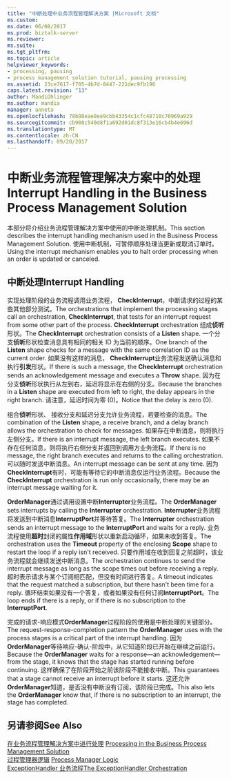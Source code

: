 ```yaml
---
title: "中断处理中业务流程管理解决方案 |Microsoft 文档"
ms.custom: 
ms.date: 06/08/2017
ms.prod: biztalk-server
ms.reviewer: 
ms.suite: 
ms.tgt_pltfrm: 
ms.topic: article
helpviewer_keywords:
- processing, pausing
- process management solution tutorial, pausing processing
ms.assetid: 23ce7617-f705-4b7d-8447-221dec9fb196
caps.latest.revision: "13"
author: MandiOhlinger
ms.author: mandia
manager: anneta
ms.openlocfilehash: 78b98eae8ee9cbb43354c1cfc48710c70969a929
ms.sourcegitcommit: cb908c540d8f1a692d01dc8f313e16cb4b4e696d
ms.translationtype: MT
ms.contentlocale: zh-CN
ms.lasthandoff: 09/20/2017
---
```

# <a name="interrupt-handling-in-the-business-process-management-solution"></a><span data-ttu-id="6ba42-102">中断业务流程管理解决方案中的处理</span><span class="sxs-lookup"><span data-stu-id="6ba42-102">Interrupt Handling in the Business Process Management Solution</span></span>
<span data-ttu-id="6ba42-103">本部分将介绍业务流程管理解决方案中使用的中断处理机制。</span><span class="sxs-lookup"><span data-stu-id="6ba42-103">This section describes the interrupt handling mechanism used in the Business Process Management Solution.</span></span> <span data-ttu-id="6ba42-104">使用中断机制，可暂停顺序处理当更新或取消订单时。</span><span class="sxs-lookup"><span data-stu-id="6ba42-104">Using the interrupt mechanism enables you to halt order processing when an order is updated or canceled.</span></span>  
  
## <a name="interrupt-handling"></a><span data-ttu-id="6ba42-105">中断处理</span><span class="sxs-lookup"><span data-stu-id="6ba42-105">Interrupt Handling</span></span>  
 <span data-ttu-id="6ba42-106">实现处理阶段的业务流程调用业务流程， **CheckInterrupt**，中断请求的过程的某些其他部分测试。</span><span class="sxs-lookup"><span data-stu-id="6ba42-106">The orchestrations that implement the processing stages call an orchestration, **CheckInterrupt**, that tests for an interrupt request from some other part of the process.</span></span> <span data-ttu-id="6ba42-107">**CheckInterrupt** orchestration 组成**侦听**形状。</span><span class="sxs-lookup"><span data-stu-id="6ba42-107">The **CheckInterrupt** orchestration consists of a **Listen** shape.</span></span> <span data-ttu-id="6ba42-108">一个分支**侦听**形状检查消息具有相同的相关 ID 为当前的顺序。</span><span class="sxs-lookup"><span data-stu-id="6ba42-108">One branch of the **Listen** shape checks for a message with the same correlation ID as the current order.</span></span> <span data-ttu-id="6ba42-109">如果没有这样的消息， **CheckInterrupt**业务流程发送确认消息和执行**引发**形状。</span><span class="sxs-lookup"><span data-stu-id="6ba42-109">If there is such a message, the **CheckInterrupt** orchestration sends an acknowledgement message and executes a **Throw** shape.</span></span> <span data-ttu-id="6ba42-110">因为在分支**侦听**形状执行从左到右，延迟将显示在右侧的分支。</span><span class="sxs-lookup"><span data-stu-id="6ba42-110">Because the branches in a **Listen** shape are executed from left to right, the delay appears in the right branch.</span></span> <span data-ttu-id="6ba42-111">请注意，延迟时间为零 (0)。</span><span class="sxs-lookup"><span data-stu-id="6ba42-111">Notice that the delay is zero (0).</span></span>  
  
 <span data-ttu-id="6ba42-112">组合**侦听**形状、 接收分支和延迟分支允许业务流程，若要检查的消息。</span><span class="sxs-lookup"><span data-stu-id="6ba42-112">The combination of the **Listen** shape, a receive branch, and a delay branch allows the orchestration to check for messages.</span></span> <span data-ttu-id="6ba42-113">如果存在中断消息，则将执行左侧分支。</span><span class="sxs-lookup"><span data-stu-id="6ba42-113">If there is an interrupt message, the left branch executes.</span></span> <span data-ttu-id="6ba42-114">如果不存在任何消息，则将执行右侧分支并返回到调用方业务流程。</span><span class="sxs-lookup"><span data-stu-id="6ba42-114">If there is no message, the right branch executes and returns to the calling orchestration.</span></span> <span data-ttu-id="6ba42-115">可以随时发送中断消息。</span><span class="sxs-lookup"><span data-stu-id="6ba42-115">An interrupt message can be sent at any time.</span></span> <span data-ttu-id="6ba42-116">因为**CheckInterrupt**有时，可能有等待它的中断消息仅运行业务流程。</span><span class="sxs-lookup"><span data-stu-id="6ba42-116">Because the **CheckInterrupt** orchestration is run only occasionally, there may be an interrupt message waiting for it.</span></span>  
  
 <span data-ttu-id="6ba42-117">**OrderManager**通过调用设置中断**Interrupter**业务流程。</span><span class="sxs-lookup"><span data-stu-id="6ba42-117">The **OrderManager** sets interrupts by calling the **Interrupter** orchestration.</span></span> <span data-ttu-id="6ba42-118">**Interrupter**业务流程将发送到中断消息**InterruptPort**并等待答复。</span><span class="sxs-lookup"><span data-stu-id="6ba42-118">The **Interrupter** orchestration sends an interrupt message to the **InterruptPort** and waits for a reply.</span></span> <span data-ttu-id="6ba42-119">业务流程使用**超时**封闭的属性**作用域**形状以重新启动循环，如果未收到答复。</span><span class="sxs-lookup"><span data-stu-id="6ba42-119">The orchestration uses the **Timeout** property of the enclosing **Scope** shape to restart the loop if a reply isn't received.</span></span> <span data-ttu-id="6ba42-120">只要作用域在收到回复之前超时，该业务流程就会继续发送中断消息。</span><span class="sxs-lookup"><span data-stu-id="6ba42-120">The orchestration continues to send the interrupt message as long as the scope times out before receiving a reply.</span></span> <span data-ttu-id="6ba42-121">超时表示请求与某个订阅相匹配，但没有时间进行答复。</span><span class="sxs-lookup"><span data-stu-id="6ba42-121">A timeout indicates that the request matched a subscription, but there hasn't been time for a reply.</span></span> <span data-ttu-id="6ba42-122">循环结束如果没有一个答复，或者如果没有任何订阅**InterruptPort**。</span><span class="sxs-lookup"><span data-stu-id="6ba42-122">The loop ends if there is a reply, or if there is no subscription to the **InterruptPort**.</span></span>  
  
 <span data-ttu-id="6ba42-123">完成的请求-响应模式**OrderManager**过程阶段的使用是中断处理的关键部分。</span><span class="sxs-lookup"><span data-stu-id="6ba42-123">The request-response-completion pattern the **OrderManager** uses with the process stages is a critical part of the interrupt handling.</span></span> <span data-ttu-id="6ba42-124">因为**OrderManager**等待响应-确认-阶段中，从它知道阶段已开始在继续之前运行。</span><span class="sxs-lookup"><span data-stu-id="6ba42-124">Because the **OrderManager** waits for a response—an acknowledgement—from the stage, it knows that the stage has started running before continuing.</span></span> <span data-ttu-id="6ba42-125">这样确保了在阶段开始之前该阶段不能接收中断。</span><span class="sxs-lookup"><span data-stu-id="6ba42-125">This guarantees that a stage cannot receive an interrupt before it starts.</span></span> <span data-ttu-id="6ba42-126">这还允许**OrderManager**知道，是否没有中断没有订阅，该阶段已完成。</span><span class="sxs-lookup"><span data-stu-id="6ba42-126">This also lets the **OrderManager** know that, if there is no subscription to an interrupt, the stage has completed.</span></span>  
  
## <a name="see-also"></a><span data-ttu-id="6ba42-127">另请参阅</span><span class="sxs-lookup"><span data-stu-id="6ba42-127">See Also</span></span>  
 <span data-ttu-id="6ba42-128">[在业务流程管理解决方案中进行处理](../core/processing-in-the-business-process-management-solution.md) </span><span class="sxs-lookup"><span data-stu-id="6ba42-128">[Processing in the Business Process Management Solution](../core/processing-in-the-business-process-management-solution.md) </span></span>  
 <span data-ttu-id="6ba42-129">[过程管理器逻辑](../core/process-manager-logic.md) </span><span class="sxs-lookup"><span data-stu-id="6ba42-129">[Process Manager Logic](../core/process-manager-logic.md) </span></span>  
 [<span data-ttu-id="6ba42-130">ExceptionHandler 业务流程</span><span class="sxs-lookup"><span data-stu-id="6ba42-130">The ExceptionHandler Orchestration</span></span>](../core/the-exceptionhandler-orchestration.md)